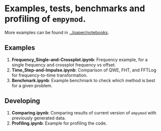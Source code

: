 # Examples, tests, benchmarks and profiling of `empymod`.

More examples can be found in [../paper/notebooks](./paper/notebooks).

## Examples

1. **Frequency_Single-and-Crossplot.ipynb**: Frequency example, for a single frequency and crossplot frequency vs offset.
2. **Time_Step-and-Impulse.ipynb**: Comparison of QWE, FHT, and FFTLog for frequency-to-time transformation.
3. **Benchmark.ipynb**: Example benchmark to check which method is best for a given problem.

## Developing

1. **Comparing.ipynb**: Comparing results of current version of `empymod` with previously generated data.
2. **Profiling.ipynb**: Example for profiling the code.
